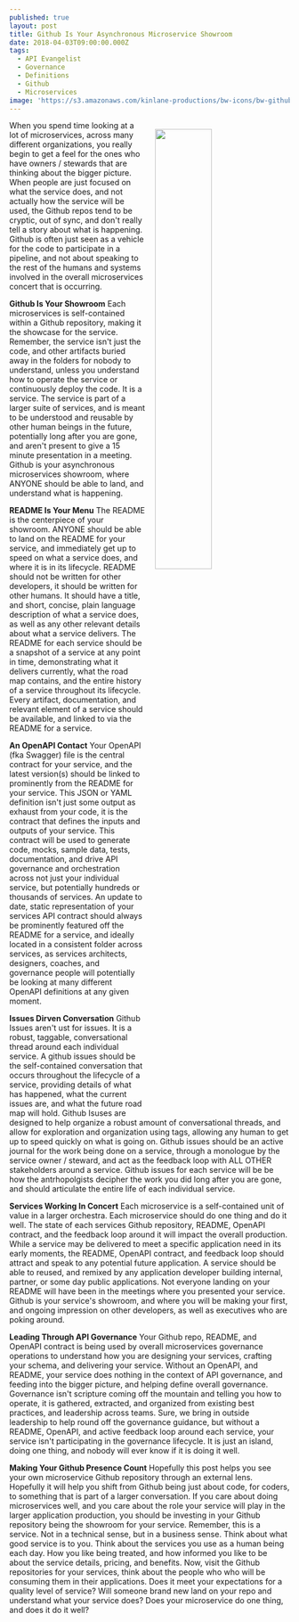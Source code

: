 ```yaml
---
published: true
layout: post
title: Github Is Your Asynchronous Microservice Showroom
date: 2018-04-03T09:00:00.000Z
tags:
  - API Evangelist
  - Governance
  - Definitions
  - Github
  - Microservices
image: 'https://s3.amazonaws.com/kinlane-productions/bw-icons/bw-github.jpg'
---
```

<p><img src="{{ page.image }}" width="45%" align="right" style="padding: 15px;" /></p>When you spend time looking at a lot of microservices, across many different organizations, you really begin to get a feel for the ones who have owners / stewards that are thinking about the bigger picture. When people are just focused on what the service does, and not actually how the service will be used, the Github repos tend to be cryptic, out of sync, and don't really tell a story about what is happening. Github is often just seen as a vehicle for the code to participate in a pipeline, and not about speaking to the rest of the humans and systems involved in the overall microservices concert that is occurring.

**Github Is Your Showroom**
Each microservices is self-contained within a Github repository, making it the showcase for the service. Remember, the service isn't just the code, and other artifacts buried away in the folders for nobody to understand, unless you understand how to operate the service or continuously deploy the code. It is a service. The service is part of a larger suite of services, and is meant to be understood and reusable by other human beings in the future, potentially long after you are gone, and aren't present to give a 15 minute presentation in a meeting. Github is your asynchronous microservices showroom, where ANYONE should be able to land, and understand what is happening.

**README Is Your Menu**
The README is the centerpiece of your showroom. ANYONE should be able to land on the README for your service, and immediately get up to speed on what a service does, and where it is in its lifecycle. README should not be written for other developers, it should be written for other humans. It should have a title, and short, concise, plain language description of what a service does, as well as any other relevant details about what a service delivers. The README for each service should be a snapshot of a service at any point in time, demonstrating what it delivers currently, what the road map contains, and the entire history of a service throughout its lifecycle. Every artifact, documentation, and relevant element of a service should be available, and linked to via the README for a service.

**An OpenAPI Contact**
Your OpenAPI (fka Swagger) file is the central contract for your service, and the latest version(s) should be linked to prominently from the README for your service. This JSON or YAML definition isn't just some output as exhaust from your code, it is the contract that defines the inputs and outputs of your service. This contract will be used to generate code, mocks, sample data, tests, documentation, and drive API governance and orchestration across not just your individual service, but potentially hundreds or thousands of services. An update to date, static representation of your services API contract should always be prominently featured off the README for a service, and ideally located in a consistent folder across services, as services architects, designers, coaches, and governance people will potentially be looking at many different OpenAPI definitions at any given moment.

**Issues Dirven Conversation**
Github Issues aren't ust for issues. It is a robust, taggable, conversational thread around each individual service. A github issues should be the self-contained conversation that occurs throughout the lifecycle of a service, providing details of what has happened, what the current issues are, and what the future road map will hold. Github Isuses are designed to help organize a robust amount of conversational threads, and allow for exploration and organization using tags, allowing any human to get up to speed quickly on what is going on. Github issues should be an active journal for the work being done on a service, through a monologue by the service owner / steward, and act as the feedback loop with ALL OTHER stakeholders around a service. Github issues for each service will be be how the antrhopolgists decipher the work you did long after you are gone, and should articulate the entire life of each individual service.

**Services Working In Concert**
Each microservice is a self-contained unit of value in a larger orchestra. Each microservice should do one thing and do it well. The state of each services Github repository, README, OpenAPI contract, and the feedback loop around it will impact the overall production. While a service may be delivered to meet a specific application need in its early moments, the README, OpenAPI contract, and feedback loop should attract and speak to any potential future application. A service should be able to reused, and remixed by any application developer building internal, partner, or some day public applications. Not everyone landing on your README will have been in the meetings where you presented your service. Github is your service's showroom, and where you will be making your first, and ongoing impression on other developers, as well as executives who are poking around.

**Leading Through API Governance**
Your Github repo, README, and OpenAPI contract is being used by overall microservices governance operations to understand how you are designing your services, crafting your schema, and delivering your service. Without an OpenAPI, and README, your service does nothing in the context of API governance, and feeding into the bigger picture, and helping define overall governance. Governance isn't scripture coming off the mountain and telling you how to operate, it is gathered, extracted, and organized from existing best practices, and leadership across teams. Sure, we bring in outside leadership to help round off the governance guidance, but without a README, OpenAPI, and active feedback loop around each service, your service isn't participating in the governance lifecycle. It is just an island, doing one thing, and nobody will ever know if it is doing it well.

**Making Your Github Presence Count**
Hopefully this post helps you see your own microservice Github repository through an external lens. Hopefully it will help you shift from Github being just about code, for coders, to something that is part of a larger conversation. If you care about doing microservices well, and you care about the role your service will play in the larger application production, you should be investing in your Github repository being the showroom for your service. Remember, this is a service. Not in a technical sense, but in a business sense. Think about what good service is to you. Think about the services you use as a human being each day. How you like being treated, and how informed you like to be about the service details, pricing, and benefits. Now, visit the Github repositories for your services, think about the people who who will be consuming them in their applications. Does it meet your expectations for a quality level of service? Will someone brand new land on your repo and understand what your service does? Does your microservice do one thing, and does it do it well?
